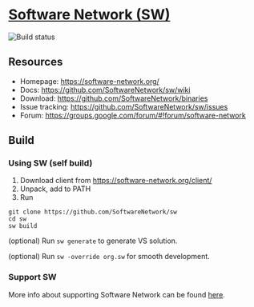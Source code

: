 # [Software Network (SW)](https://software-network.org/)

<!---[![Build status](https://ci.appveyor.com/api/projects/status/3mf8eall4lf764sk/branch/master?svg=true)](https://ci.appveyor.com/project/egorpugin/sw/branch/master)--->

![Build status](https://github.com/SoftwareNetwork/sw/workflows/CI/badge.svg)

## Resources

- Homepage: https://software-network.org/
- Docs: https://github.com/SoftwareNetwork/sw/wiki
- Download: https://github.com/SoftwareNetwork/binaries
- Issue tracking: https://github.com/SoftwareNetwork/sw/issues
- Forum: https://groups.google.com/forum/#!forum/software-network

## Build

### Using SW (self build)

1. Download client from https://software-network.org/client/
2. Unpack, add to PATH
3. Run
```
git clone https://github.com/SoftwareNetwork/sw
cd sw
sw build
```

(optional) Run `sw generate` to generate VS solution.

(optional) Run `sw -override org.sw` for smooth development.

### Support SW

More info about supporting Software Network can be found [here](https://github.com/SoftwareNetwork/sw/blob/master/doc/support.md).

